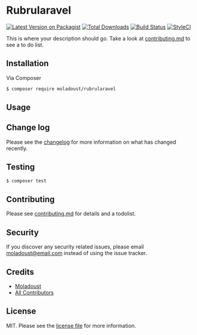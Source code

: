 # Rubrularavel

[![Latest Version on Packagist][ico-version]][link-packagist]
[![Total Downloads][ico-downloads]][link-downloads]
[![Build Status][ico-travis]][link-travis]
[![StyleCI][ico-styleci]][link-styleci]

This is where your description should go. Take a look at [contributing.md](contributing.md) to see a to do list.

## Installation

Via Composer

``` bash
$ composer require moladoust/rubrularavel
```

## Usage

## Change log

Please see the [changelog](changelog.md) for more information on what has changed recently.

## Testing

``` bash
$ composer test
```

## Contributing

Please see [contributing.md](contributing.md) for details and a todolist.

## Security

If you discover any security related issues, please email moladoust@email.com instead of using the issue tracker.

## Credits

- [Moladoust][link-author]
- [All Contributors][link-contributors]

## License

MIT. Please see the [license file](license.md) for more information.

[ico-version]: https://img.shields.io/packagist/v/moladoust/rubrularavel.svg?style=flat-square
[ico-downloads]: https://img.shields.io/packagist/dt/moladoust/rubrularavel.svg?style=flat-square
[ico-travis]: https://img.shields.io/travis/moladoust/rubrularavel/master.svg?style=flat-square
[ico-styleci]: https://styleci.io/repos/12345678/shield

[link-packagist]: https://packagist.org/packages/moladoust/rubrularavel
[link-downloads]: https://packagist.org/packages/moladoust/rubrularavel
[link-travis]: https://travis-ci.org/moladoust/rubrularavel
[link-styleci]: https://styleci.io/repos/12345678
[link-author]: https://github.com/moladoust
[link-contributors]: ../../contributors

